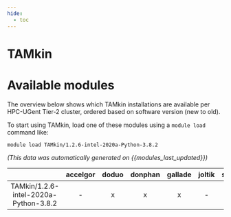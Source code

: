 ```yaml
---
hide:
  - toc
---
```


TAMkin
======

# Available modules


The overview below shows which TAMkin installations are available per HPC-UGent Tier-2 cluster, ordered based on software version (new to old).

To start using TAMkin, load one of these modules using a `module load` command like:

```shell
module load TAMkin/1.2.6-intel-2020a-Python-3.8.2
```

*(This data was automatically generated on {{modules_last_updated}})*  

| |accelgor|doduo|donphan|gallade|joltik|shinx|skitty|
| :---: | :---: | :---: | :---: | :---: | :---: | :---: | :---: |
|TAMkin/1.2.6-intel-2020a-Python-3.8.2|-|x|x|x|-|-|-|

